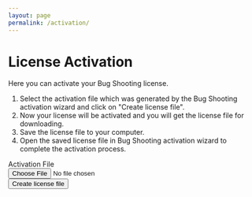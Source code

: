 ```yaml
---
layout: page
permalink: /activation/
---
```


# License Activation
Here you can activate your Bug Shooting license.  
1. Select the activation file which was generated by the Bug Shooting activation wizard and click on "Create license file".  
2. Now your license will be activated and you will get the license file for downloading.  
3. Save the license file to your computer.  
4. Open the saved license file in Bug Shooting activation wizard to complete the activation process.  

<form method="POST" action="https://services.bugshooting.com/rest/activatelicense">
  <div class="row mb-3">
    <div class="form-group">
      <label for="activationfile" class="col-sm-2 col-form-label">Activation File</label>
      <div class="col-sm-10">
        <input class="form-control" type="file" required name="activationfile" >
      </div>
    </div>
  </div>
  <div class="row mb-3">
    <button class="btn btn-lg btn-primary btn-block" type="submit">Create license file</button>
  </div>
</form>
